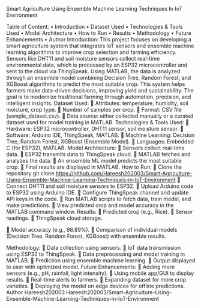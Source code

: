 Smart Agriculture Using Ensemble Machine Learning Techniques In IoT Environment

Table of Content:
•	Introduction
•	Dataset Used
•	Technologies & Tools Used
•	Model Architecture
•	How to Run
•	Results
•	Methodology
•	Future Enhancements
•	Author
Introduction:
This project focuses on developing a smart agriculture system that integrates IoT sensors and ensemble machine learning algorithms to improve crop selection and farming efficiency. Sensors like DHT11 and soil moisture sensors collect real-time environmental data, which is processed by an ESP32 microcontroller and sent to the cloud via ThingSpeak. Using MATLAB, the data is analyzed through an ensemble model combining Decision Tree, Random Forest, and XGBoost algorithms to predict the most suitable crop. This system helps farmers make data-driven decisions, improving yield and sustainability. The goal is to modernize traditional farming through automation, precision, and intelligent insights.
Dataset Used:
	Attributes: temperature, humidity, soil moisture, crop type.
	Number of samples per crop.
	Format: CSV file (sample_dataset.csv).
	Data source: either collected manually or a curated dataset used for model training in MATLAB.
Technologies & Tools Used:
	Hardware: ESP32 microcontroller, DHT11 sensor, soil moisture sensor.
	Software: Arduino IDE, ThingSpeak, MATLAB.
	Machine Learning: Decision Tree, Random Forest, XGBoost (Ensemble Model).
	Languages: Embedded C (for ESP32), MATLAB.
Model Architecture:
	Sensors collect real-time data.
	ESP32 transmits data to ThingSpeak cloud.
	MATLAB fetches and analyzes the data.
	An ensemble ML model predicts the most suitable crop.
	Final results are displayed in MATLAB.
How to Run:
	Clone the repository
git clone https://github.com/Hareesh202003/Smart-Agriculture-Using-Ensemble-Machine-Learning-Techniques-in-IoT-Environment
	Connect DHT11 and soil moisture sensors to ESP32.
	Upload Arduino code to ESP32 using Arduino IDE.
	Configure ThingSpeak channel and update API keys in the code.
	Run MATLAB scripts to fetch data, train model, and make predictions.
	View predicted crop and model accuracy in the MATLAB command window.
Results:
	Predicted crop (e.g., Rice).
	Sensor readings.
	ThingSpeak cloud storage.
       
	Model accuracy (e.g., 98.89%).
	Comparison of individual models (Decision Tree, Random Forest, XGBoost) with ensemble results.
   
Methodology:
	Data collection using sensors.
	IoT data transmission using ESP32 to ThingSpeak.
	Data preprocessing and model training in MATLAB.
	Prediction using ensemble machine learning.
	Output displayed to user with optimized model.
Future Enhancements:
	Adding more sensors (e.g., pH, rainfall, light intensity).
	Using mobile app/GUI to display results.
	Real-time alerts to farmers.
	Expanding dataset for more crop varieties.
	Deploying the model on edge devices for offline predictions.
Author
Hareesh202003
Hareesh202003/Smart-Agriculture-Using-Ensemble-Machine-Learning-Techniques-in-IoT-Environment
